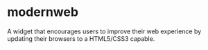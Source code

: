 modernweb
=========

A widget that encourages users to improve their web experience by updating their browsers to a HTML5/CSS3 capable.